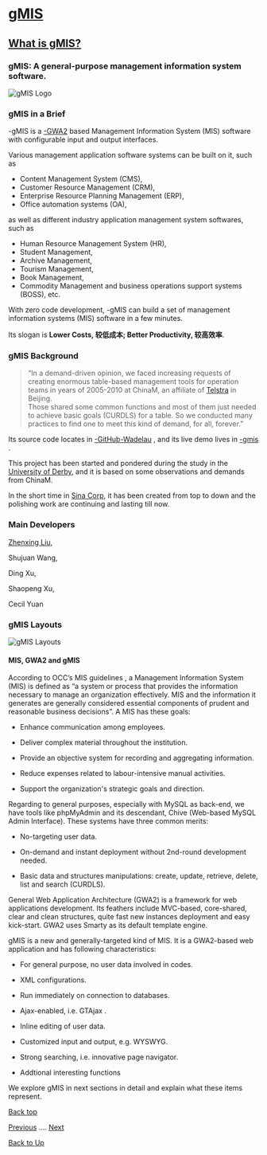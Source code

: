 # [gMIS](/gmis/index)
## [What is gMIS?](/gmis/what-is-gmis)

### gMIS: A general-purpose management information system software.
![gMIS Logo](https://ufqi.com/dev/gmis/gmis-logo-201606.png)

### gMIS in a Brief
-gMIS is a [-GWA2](https://ufqi.com/dev/gwa2/) based Management Information System (MIS) software with configurable input and output interfaces.  

Various management application software systems can be built on it, such as  
- Content Management System (CMS), 
- Customer Resource Management (CRM), 
- Enterprise Resource Planning Management (ERP),  
- Office automation systems (OA), 

as well as different industry application management system softwares, such as  
- Human Resource Management System (HR), 
- Student Management, 
- Archive Management, 
- Tourism Management, 
- Book Management,  
- Commodity Management and business operations support systems (BOSS), etc.  

With zero code development, -gMIS can build a set of management information systems (MIS) software in a few minutes.

Its slogan is **Lower Costs, 较低成本; Better Productivity, 较高效率**.

### gMIS Background

> “In a demand-driven opinion, we faced increasing requests of creating enormous table-based management tools for operation teams in years of 2005-2010 at ChinaM, an affiliate of [Telstra](http://telstra.com.au) in Beijing.  
> Those shared some common functions and most of them just needed to achieve basic goals (CURDLS) for a table.
> So we conducted many practices to find one to meet this kind of demand, for all, forever.”

Its source code locates in [-GitHub-Wadelau](https://github.com/wadelau/gMIS) , and its live demo lives in [-gmis](https://ufqi.com/dev/gmis/gmis-demo) .  
  
This project has been started and pondered during the study in the [University of Derby](https://www.derby.ac.uk/),  and it is based on some observations and demands from ChinaM. 

In the short time in [Sina Corp](http://weibo.com),  it has been created from top to down and the polishing work are continuing and lasting till now.  

### Main Developers
[Zhenxing Liu](https://github.com/wadelau), 

Shujuan Wang, 

Ding Xu, 

Shaopeng Xu, 

Cecil Yuan

### gMIS Layouts
![gMIS Layouts](https://ufqi.com/dev/gmis/page-relation.201303.v1.png)

####	MIS, GWA2 and gMIS
According to OCC’s MIS guidelines , a Management Information System (MIS) is defined as “a system or process that provides the information necessary to manage an organization effectively. MIS and the information it generates are generally considered essential components of prudent and reasonable business decisions”. A MIS has these goals:

- Enhance communication among employees.

- Deliver complex material throughout the institution.

- Provide an objective system for recording and aggregating information.

- Reduce expenses related to labour-intensive manual activities.

 - Support the organization's strategic goals and direction.

Regarding to general purposes, especially with MySQL as back-end, we have tools like phpMyAdmin  and its descendant, Chive  (Web-based MySQL Admin Interface). These systems have three common merits:

 - No-targeting user data.

 - On-demand and instant deployment without 2nd-round development needed.

- Basic data and structures manipulations: create, update, retrieve, delete, list and search (CURDLS).

General Web Application Architecture  (GWA2) is a framework for web applications development. Its feathers include MVC-based, core-shared, clear and clean structures, quite fast new instances deployment and easy kick-start. GWA2 uses Smarty  as its default template engine. 

gMIS is a new and generally-targeted kind of MIS. It is a GWA2-based web application and has following characteristics:

- For general purpose, no user data involved in codes.

- XML configurations.

- Run immediately on connection to databases.

- 	Ajax-enabled, i.e. GTAjax .

- 	Inline editing of user data.

- 	Customized input and output, e.g. WYSWYG.

-	Strong searching, i.e. innovative page navigator.  

- Addtional interesting functions

We explore gMIS in next sections in detail and explain what these items represent.


[Back top](/gmis/what-is-gmis)

[Previous](/gmis/index) .... [Next](./gmis/gmis-pros-cons)

[Back to Up](../index)
<!--stackedit_data:
eyJoaXN0b3J5IjpbLTE0NDQ0MzI1NzMsLTI2NjQ3OTY1MSwtMT
M3MjYyOTk0MywtMTg3MTkyMjczNSwxMTIyNDI1NDUzXX0=
-->